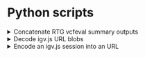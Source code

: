 # Python scripts

<details>
<summary>Concatenate RTG vcfeval summary outputs</summary>

[cat_rtg_summaries.py](./cat_rtg_summaries.py)

This script takes a folder as input. The script will then search that folder for RTG vcfeval summary files and concatenate them into a single file. The script will also add a column to the output file that contains the name of the file that the row came from.
</details>

<details>
<summary>Decode igv.js URL blobs</summary>

[decode_igv_session.py](./decode_igv_session.py)

This script takes an URL to igv.js with an encoded blob as input. The script will then decode the URL blob and print the decoded JSON to stdout or a specified JSON file.
</details>

<details>
<summary>Encode an igv.js session into an URL</summary>

[encode_igv_session.py](./encode_igv_session.py)

This script takes an URL to igv.js and a session JSON file as input. The script will then encode the session file into an URL blob and print the URL to stdout.
</details>